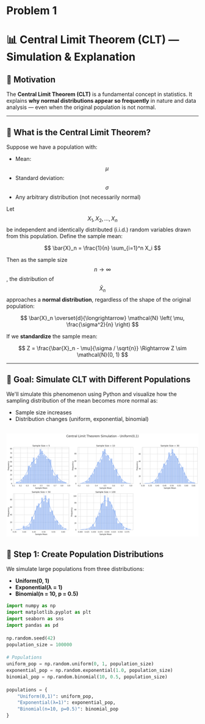 # Problem 1
# 📊 Central Limit Theorem (CLT) — Simulation & Explanation

## 🎯 Motivation

The **Central Limit Theorem (CLT)** is a fundamental concept in statistics. It explains **why normal distributions appear so frequently** in nature and data analysis — even when the original population is not normal.

---

## 📐 What is the Central Limit Theorem?

Suppose we have a population with:

- Mean: $$ \mu $$
- Standard deviation: $$ \sigma $$
- Any arbitrary distribution (not necessarily normal)

Let $$ X_1, X_2, \dots, X_n $$ be independent and identically distributed (i.i.d.) random variables drawn from this population. Define the sample mean:

$$
\bar{X}_n = \frac{1}{n} \sum_{i=1}^n X_i
$$

Then as the sample size $$ n \to \infty $$, the distribution of $$ \bar{X}_n $$ approaches a **normal distribution**, regardless of the shape of the original population:

$$
\bar{X}_n \overset{d}{\longrightarrow} \mathcal{N} \left( \mu, \frac{\sigma^2}{n} \right)
$$

If we **standardize** the sample mean:

$$
Z = \frac{\bar{X}_n - \mu}{\sigma / \sqrt{n}} \Rightarrow Z \sim \mathcal{N}(0, 1)
$$

---

## 🧪 Goal: Simulate CLT with Different Populations

We'll simulate this phenomenon using Python and visualize how the sampling distribution of the mean becomes more normal as:

- Sample size increases
- Distribution changes (uniform, exponential, binomial)



![alt text](image-2.png)
---

## 🧰 Step 1: Create Population Distributions

We simulate large populations from three distributions:

- **Uniform(0, 1)**
- **Exponential(λ = 1)**
- **Binomial(n = 10, p = 0.5)**

```python
import numpy as np
import matplotlib.pyplot as plt
import seaborn as sns
import pandas as pd

np.random.seed(42)
population_size = 100000

# Populations
uniform_pop = np.random.uniform(0, 1, population_size)
exponential_pop = np.random.exponential(1.0, population_size)
binomial_pop = np.random.binomial(10, 0.5, population_size)

populations = {
    "Uniform(0,1)": uniform_pop,
    "Exponential(λ=1)": exponential_pop,
    "Binomial(n=10, p=0.5)": binomial_pop
}
```